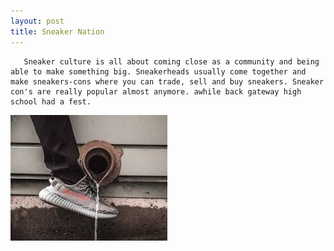 ```yaml
---
layout: post
title: Sneaker Nation
---
```

       Sneaker culture is all about coming close as a community and being able to make something big. Sneakerheads usually come together and make sneakers-cons where you can trade, sell and buy sneakers. Sneaker con's are really popular almost anymore. awhile back gateway high school had a fest. 
       
![SuhDude](/images/aye.jpeg)
